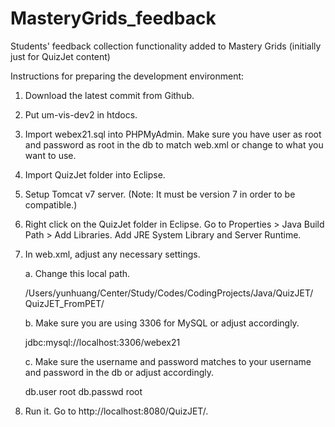 # MasteryGrids_feedback
Students' feedback collection functionality added to Mastery Grids (initially just for QuizJet content)

Instructions for preparing the development environment: 

1. Download the latest commit from Github.

2. Put um-vis-dev2 in htdocs.

3. Import webex21.sql into PHPMyAdmin. Make sure you have user as root and password as root in the db to match web.xml or change to what you want to use.

4. Import QuizJet folder into Eclipse.

5. Setup Tomcat v7 server. (Note: It must be version 7 in order to be compatible.)

6. Right click on the QuizJet folder in Eclipse. Go to Properties > Java Build Path > Add Libraries. Add JRE System Library and Server Runtime.

7. In web.xml, adjust any necessary settings. 

	a. Change this local path.

	<param-value>/Users/yunhuang/Center/Study/Codes/CodingProjects/Java/QuizJET/		QuizJET_FromPET/</param-value>

	b. Make sure you are using 3306 for MySQL or adjust accordingly.

	<param-value>jdbc:mysql://localhost:3306/webex21</param-value>

	c. Make sure the username and password matches to your username and password in 	the db or adjust accordingly.

	<context-param>
		<param-name>db.user</param-name>
		<param-value>root</param-value>
	</context-param>
	<context-param>
		<param-name>db.passwd</param-name>
		<param-value>root</param-value>
	</context-param>

8. Run it. Go to http://localhost:8080/QuizJET/.